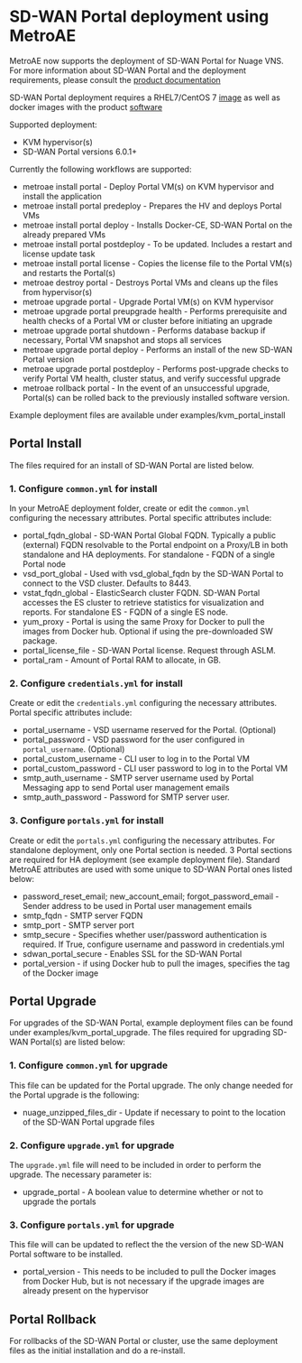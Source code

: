 # SD-WAN Portal deployment using MetroAE
MetroAE now supports the deployment of SD-WAN Portal for Nuage VNS. For more information about SD-WAN Portal and the deployment requirements, please consult the [product documentation](https://nokia.sharepoint.com/sites/vnsportal)

SD-WAN Portal deployment requires a RHEL7/CentOS 7 [image](https://cloud.centos.org/centos/7/images/CentOS-7-x86_64-GenericCloud-1901.qcow2) as well as docker images with the product [software](http://nuage-ps-delivery.lab.llama2.cloud/delivery/nuage-portal/)

Supported deployment:

* KVM hypervisor(s)
* SD-WAN Portal versions 6.0.1+

Currently the following workflows are supported:

* metroae install portal - Deploy Portal VM(s) on KVM hypervisor and install the application
* metroae install portal predeploy - Prepares the HV and deploys Portal VMs
* metroae install portal deploy - Installs Docker-CE, SD-WAN Portal on the already prepared VMs
* metroae install portal postdeploy - To be updated. Includes a restart and license update task
* metroae install portal license - Copies the license file to the Portal VM(s) and restarts the Portal(s)
* metroae destroy portal - Destroys Portal VMs and cleans up the files from hypervisor(s)
* metroae upgrade portal - Upgrade Portal VM(s) on KVM hypervisor
* metroae upgrade portal preupgrade health - Performs prerequisite and health checks of a Portal VM or cluster before initiating an upgrade
* metroae upgrade portal shutdown - Performs database backup if necessary, Portal VM snapshot and stops all services
* metroae upgrade portal deploy - Performs an install of the new SD-WAN Portal version
* metroae upgrade portal postdeploy - Performs post-upgrade checks to verify Portal VM health, cluster status, and verify successful upgrade
* metroae rollback portal - In the event of an unsuccessful upgrade, Portal(s) can be rolled back to the previously installed software version.

Example deployment files are available under examples/kvm_portal_install

## Portal Install

The files required for an install of SD-WAN Portal are listed below.

### 1. Configure `common.yml` for install

  In your MetroAE deployment folder, create or edit the `common.yml` configuring the necessary attributes.
  Portal specific attributes include:

* portal_fqdn_global - SD-WAN Portal Global FQDN. Typically a public (external) FQDN resolvable to the Portal endpoint on a Proxy/LB in both standalone and HA deployments. For standalone - FQDN of a single Portal node
* vsd_port_global - Used with vsd_global_fqdn by the SD-WAN Portal to connect to the VSD cluster. Defaults to 8443.
* vstat_fqdn_global - ElasticSearch cluster FQDN. SD-WAN Portal accesses the ES cluster to retrieve statistics for visualization and reports. For standalone ES - FQDN of a single ES node.
* yum_proxy - Portal is using the same Proxy for Docker to pull the images from Docker hub. Optional if using the pre-downloaded SW package.
* portal_license_file - SD-WAN Portal license. Request through ASLM.
* portal_ram - Amount of Portal RAM to allocate, in GB.

### 2. Configure `credentials.yml` for install

  Create or edit the `credentials.yml` configuring the necessary attributes.
  Portal specific attributes include:

* portal_username - VSD username reserved for the Portal. (Optional)
* portal_password - VSD password for the user configured in `portal_username`. (Optional)
* portal_custom_username - CLI user to log in to the Portal VM
* portal_custom_password - CLI user password to log in to the Portal VM
* smtp_auth_username - SMTP server username used by Portal Messaging app to send Portal user management emails
* smtp_auth_password - Password for SMTP server user.

### 3. Configure `portals.yml` for install

  Create or edit the `portals.yml` configuring the necessary attributes. For standalone deployment, only one Portal section is needed. 3 Portal sections are required for HA deployment (see example deployment file). Standard MetroAE attributes are used with some unique to SD-WAN Portal ones listed below:

* password_reset_email; new_account_email; forgot_password_email - Sender address to be used in Portal user management emails
* smtp_fqdn - SMTP server FQDN
* smtp_port - SMTP server port
* smtp_secure - Specifies whether user/password authentication is required. If True, configure username and password in credentials.yml
* sdwan_portal_secure - Enables SSL for the SD-WAN Portal
* portal_version - if using Docker hub to pull the images, specifies the tag of the Docker image

## Portal Upgrade

For upgrades of the SD-WAN Portal, example deployment files can be found under examples/kvm_portal_upgrade. The files required for upgrading SD-WAN Portal(s) are listed below:

### 1. Configure `common.yml` for upgrade

  This file can be updated for the Portal upgrade. The only change needed for the Portal upgrade is the following:

* nuage_unzipped_files_dir - Update if necessary to point to the location of the SD-WAN Portal upgrade files

### 2. Configure `upgrade.yml` for upgrade

  The `upgrade.yml` file will need to be included in order to perform the upgrade. The necessary parameter is:

* upgrade_portal - A boolean value to determine whether or not to upgrade the portals

### 3. Configure `portals.yml` for upgrade

  This file will can be updated to reflect the the version of the new SD-WAN Portal software to be installed.

* portal_version - This needs to be included to pull the Docker images from Docker Hub, but is not necessary if the upgrade images are already present on the hypervisor

## Portal Rollback

For rollbacks of the SD-WAN Portal or cluster, use the same deployment files as the initial installation and do a re-install.
